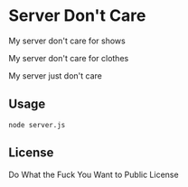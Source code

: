 # Server Don't Care
My server don't care for shows

My server don't care for clothes

My server just don't care

## Usage
`node server.js`

## License
Do What the Fuck You Want to Public License

